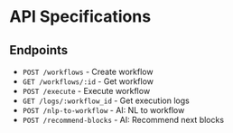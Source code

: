# API Specifications

## Endpoints
- `POST /workflows` - Create workflow
- `GET /workflows/:id` - Get workflow
- `POST /execute` - Execute workflow
- `GET /logs/:workflow_id` - Get execution logs
- `POST /nlp-to-workflow` - AI: NL to workflow
- `POST /recommend-blocks` - AI: Recommend next blocks
